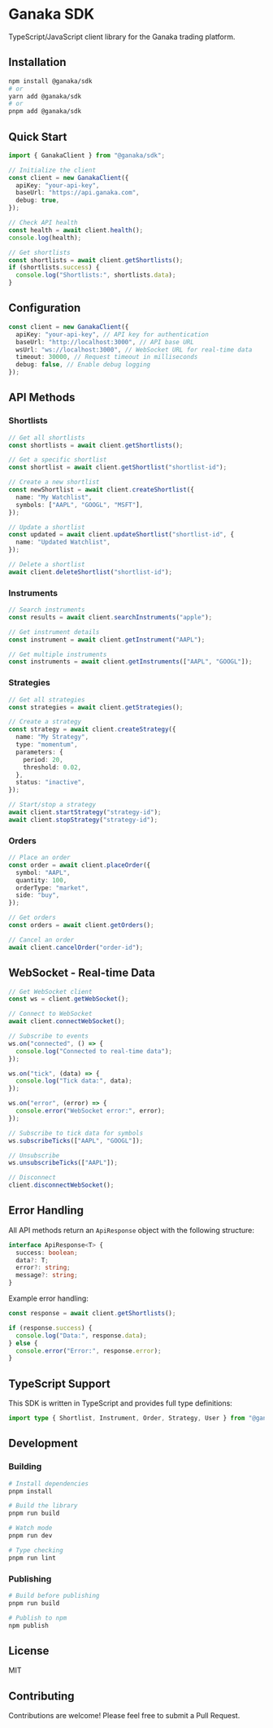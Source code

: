 # Ganaka SDK

TypeScript/JavaScript client library for the Ganaka trading platform.

## Installation

```bash
npm install @ganaka/sdk
# or
yarn add @ganaka/sdk
# or
pnpm add @ganaka/sdk
```

## Quick Start

```typescript
import { GanakaClient } from "@ganaka/sdk";

// Initialize the client
const client = new GanakaClient({
  apiKey: "your-api-key",
  baseUrl: "https://api.ganaka.com",
  debug: true,
});

// Check API health
const health = await client.health();
console.log(health);

// Get shortlists
const shortlists = await client.getShortlists();
if (shortlists.success) {
  console.log("Shortlists:", shortlists.data);
}
```

## Configuration

```typescript
const client = new GanakaClient({
  apiKey: "your-api-key", // API key for authentication
  baseUrl: "http://localhost:3000", // API base URL
  wsUrl: "ws://localhost:3000", // WebSocket URL for real-time data
  timeout: 30000, // Request timeout in milliseconds
  debug: false, // Enable debug logging
});
```

## API Methods

### Shortlists

```typescript
// Get all shortlists
const shortlists = await client.getShortlists();

// Get a specific shortlist
const shortlist = await client.getShortlist("shortlist-id");

// Create a new shortlist
const newShortlist = await client.createShortlist({
  name: "My Watchlist",
  symbols: ["AAPL", "GOOGL", "MSFT"],
});

// Update a shortlist
const updated = await client.updateShortlist("shortlist-id", {
  name: "Updated Watchlist",
});

// Delete a shortlist
await client.deleteShortlist("shortlist-id");
```

### Instruments

```typescript
// Search instruments
const results = await client.searchInstruments("apple");

// Get instrument details
const instrument = await client.getInstrument("AAPL");

// Get multiple instruments
const instruments = await client.getInstruments(["AAPL", "GOOGL"]);
```

### Strategies

```typescript
// Get all strategies
const strategies = await client.getStrategies();

// Create a strategy
const strategy = await client.createStrategy({
  name: "My Strategy",
  type: "momentum",
  parameters: {
    period: 20,
    threshold: 0.02,
  },
  status: "inactive",
});

// Start/stop a strategy
await client.startStrategy("strategy-id");
await client.stopStrategy("strategy-id");
```

### Orders

```typescript
// Place an order
const order = await client.placeOrder({
  symbol: "AAPL",
  quantity: 100,
  orderType: "market",
  side: "buy",
});

// Get orders
const orders = await client.getOrders();

// Cancel an order
await client.cancelOrder("order-id");
```

## WebSocket - Real-time Data

```typescript
// Get WebSocket client
const ws = client.getWebSocket();

// Connect to WebSocket
await client.connectWebSocket();

// Subscribe to events
ws.on("connected", () => {
  console.log("Connected to real-time data");
});

ws.on("tick", (data) => {
  console.log("Tick data:", data);
});

ws.on("error", (error) => {
  console.error("WebSocket error:", error);
});

// Subscribe to tick data for symbols
ws.subscribeTicks(["AAPL", "GOOGL"]);

// Unsubscribe
ws.unsubscribeTicks(["AAPL"]);

// Disconnect
client.disconnectWebSocket();
```

## Error Handling

All API methods return an `ApiResponse` object with the following structure:

```typescript
interface ApiResponse<T> {
  success: boolean;
  data?: T;
  error?: string;
  message?: string;
}
```

Example error handling:

```typescript
const response = await client.getShortlists();

if (response.success) {
  console.log("Data:", response.data);
} else {
  console.error("Error:", response.error);
}
```

## TypeScript Support

This SDK is written in TypeScript and provides full type definitions:

```typescript
import type { Shortlist, Instrument, Order, Strategy, User } from "@ganaka/sdk";
```

## Development

### Building

```bash
# Install dependencies
pnpm install

# Build the library
pnpm run build

# Watch mode
pnpm run dev

# Type checking
pnpm run lint
```

### Publishing

```bash
# Build before publishing
pnpm run build

# Publish to npm
npm publish
```

## License

MIT

## Contributing

Contributions are welcome! Please feel free to submit a Pull Request.







